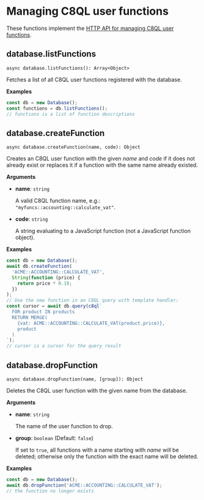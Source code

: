# Managing C8QL user functions

These functions implement the
[HTTP API for managing C8QL user functions](https://docs.macrometa.io/jsC8/latest/HTTP/C8QLUserFunctions/index.html).

## database.listFunctions

`async database.listFunctions(): Array<Object>`

Fetches a list of all C8QL user functions registered with the database.

**Examples**

```js
const db = new Database();
const functions = db.listFunctions();
// functions is a list of function descriptions
```

## database.createFunction

`async database.createFunction(name, code): Object`

Creates an C8QL user function with the given _name_ and _code_ if it does not
already exist or replaces it if a function with the same name already existed.

**Arguments**

* **name**: `string`

  A valid C8QL function name, e.g.: `"myfuncs::accounting::calculate_vat"`.

* **code**: `string`

  A string evaluating to a JavaScript function (not a JavaScript function
  object).

**Examples**

```js
const db = new Database();
await db.createFunction(
  'ACME::ACCOUNTING::CALCULATE_VAT',
  String(function (price) {
    return price * 0.19;
  })
);
// Use the new function in an C8QL query with template handler:
const cursor = await db.query(c8ql`
  FOR product IN products
  RETURN MERGE(
    {vat: ACME::ACCOUNTING::CALCULATE_VAT(product.price)},
    product
  )
`);
// cursor is a cursor for the query result
```

## database.dropFunction

`async database.dropFunction(name, [group]): Object`

Deletes the C8QL user function with the given name from the database.

**Arguments**

* **name**: `string`

  The name of the user function to drop.

* **group**: `boolean` (Default: `false`)

  If set to `true`, all functions with a name starting with _name_ will be
  deleted; otherwise only the function with the exact name will be deleted.

**Examples**

```js
const db = new Database();
await db.dropFunction('ACME::ACCOUNTING::CALCULATE_VAT');
// the function no longer exists
```
